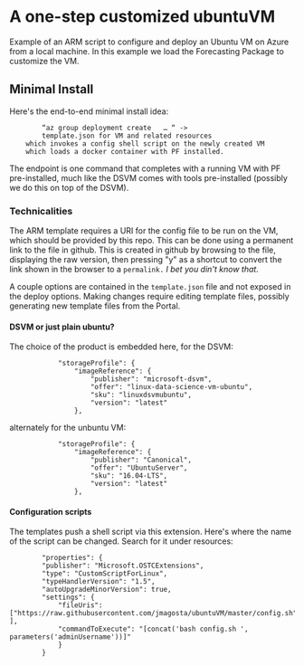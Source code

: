 # A one-step customized ubuntuVM
Example of an ARM script to configure and deploy an Ubuntu VM on Azure from a local machine. In this
example we load the Forecasting Package to customize the VM. 

## Minimal Install
Here's the end-to-end minimal install idea:  

``` Deploy local shell script in github ->
        “az group deployment create   … “ ->
        template.json for VM and related resources
    which invokes a config shell script on the newly created VM
    which loads a docker container with PF installed. 
```

The endpoint is one command  that completes with a running VM with PF pre-installed, much like the DSVM comes with tools pre-installed (possibly we do this on top of the DSVM).  


### Technicalities

The ARM template requires a URI for the config file to be run on the VM, which should be provided by this repo.  This can be done using a permanent link to the file in github.  This is created in github by browsing to the file, displaying the raw version, then pressing "y" as a shortcut to convert the link shown in the browser to a `permalink.`  _I bet you din't know that._  

A couple options are contained in the `template.json` file and not exposed in the deploy options. Making changes require editing template files, possibly generating new template files from the Portal. 

#### DSVM or just plain ubuntu?

The choice of the product is embedded here, for the DSVM:

                "storageProfile": {
                    "imageReference": {
                        "publisher": "microsoft-dsvm",
                        "offer": "linux-data-science-vm-ubuntu",
                        "sku": "linuxdsvmubuntu",
                        "version": "latest"
                    },

alternately for the unbuntu VM:

                "storageProfile": {
                    "imageReference": {
                        "publisher": "Canonical",
                        "offer": "UbuntuServer",
                        "sku": "16.04-LTS",
                        "version": "latest"
                    },

#### Configuration scripts

The templates push a shell script via this extension. Here's where the name of the script can be changed.  Search for it under resources:

		    "properties": {
			"publisher": "Microsoft.OSTCExtensions",
			"type": "CustomScriptForLinux", 
			"typeHandlerVersion": "1.5",
			"autoUpgradeMinorVersion": true,
			"settings": {
                "fileUris": ["https://raw.githubusercontent.com/jmagosta/ubuntuVM/master/config.sh" ],
			    "commandToExecute": "[concat('bash config.sh ', parameters('adminUsername'))]"
			    }
		    }


